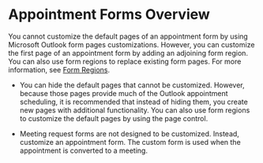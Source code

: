 
# Appointment Forms Overview

You cannot customize the default pages of an appointment form by using Microsoft Outlook form pages customizations. However, you can customize the first page of an appointment form by adding an adjoining form region. You can also use form regions to replace existing form pages. For more information, see  [Form Regions](66e80f83-60db-e3b1-47e9-097f855f6512.md).


- You can hide the default pages that cannot be customized. However, because those pages provide much of the Outlook appointment scheduling, it is recommended that instead of hiding them, you create new pages with additional functionality. You can also use form regions to customize the default pages by using the page control. 
    
- Meeting request forms are not designed to be customized. Instead, customize an appointment form. The custom form is used when the appointment is converted to a meeting.
    
